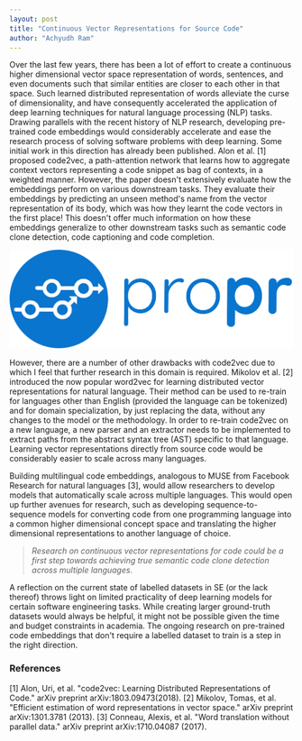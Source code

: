 ```yaml
---
layout: post
title: "Continuous Vector Representations for Source Code"
author: "Achyudh Ram"
---
```


Over the last few years, there has been a lot of effort to create a continuous higher dimensional vector space representation of words, sentences, and even documents such that similar entities are closer to each other in that space. Such learned distributed representation of words alleviate the curse of dimensionality, and have consequently accelerated the application of deep learning techniques for natural language processing (NLP) tasks.
Drawing parallels with the recent history of NLP research, developing pre-trained code embeddings would considerably accelerate and ease the research process of solving software problems with deep learning. Some initial work in this direction has already been published. Alon et al. [1] proposed code2vec, a path-attention network that learns how to aggregate context vectors representing a code snippet as bag of contexts, in a weighted manner. However, the paper doesn't extensively evaluate how the embeddings perform on various downstream tasks. They evaluate their embeddings by predicting an unseen method's name from the vector representation of its body, which was how they learnt the code vectors in the first place! This doesn't offer much information on how these embeddings generalize to other downstream tasks such as semantic code clone detection, code captioning and code completion.

![The architecture of the path attention network](/public/propr_logo.png)

However, there are a number of other drawbacks with code2vec due to which I feel that further research in this domain is required. Mikolov et al. [2] introduced the now popular word2vec for learning distributed vector representations for natural language. Their method can be used to re-train for languages other than English (provided the language can be tokenized) and for domain specialization, by just replacing the data, without any changes to the model or the methodology. In order to re-train code2vec on a new language, a new parser and an extractor needs to be implemented to extract paths from the abstract syntax tree (AST) specific to that language. Learning vector representations directly from source code would be considerably easier to scale across many languages.

Building multilingual code embeddings, analogous to MUSE from Facebook Research for natural languages [3], would allow researchers to develop models that automatically scale across multiple languages. This would open up further avenues for research, such as developing sequence-to-sequence models for converting code from one programming language into a common higher dimensional concept space and translating the higher dimensional representations to another language of choice.

> _Research on continuous vector representations for code could be a first step towards achieving true semantic code clone detection across multiple languages._

A reflection on the current state of labelled datasets in SE (or the lack thereof) throws light on limited practicality of deep learning models for certain software engineering tasks. While creating larger ground-truth datasets would always be helpful, it might not be possible given the time and budget constraints in academia. The ongoing research on pre-trained code embeddings that don't require a labelled dataset to train is a step in the right direction.


### References
<div class="references"> <p>
[1] Alon, Uri, et al. "code2vec: Learning Distributed Representations of Code." arXiv preprint arXiv:1803.09473(2018).
[2] Mikolov, Tomas, et al. "Efficient estimation of word representations in vector space." arXiv preprint arXiv:1301.3781 (2013).
[3] Conneau, Alexis, et al. "Word translation without parallel data." arXiv preprint arXiv:1710.04087 (2017).
</p></div>
